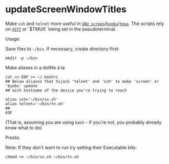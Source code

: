 updateScreenWindowTitles
=========

Make `ssh` and `telnet` more useful in [`GNU screen`](http://www.gnu.org/software/screen/ "GNU Screen project home page")/[`byobu`](https://help.ubuntu.com/10.04/serverguide/byobu.html "Ubuntu documentation of byobu")/[`tmux`](http://tmux.sourceforge.net "tmux homepage"). The scripts rely on [`$STY`](http://www.gnu.org/software/screen/manual/html_node/Environment.html "$STY environment variable") or `$TMUX` being set in the pseudoterminal.

Usage:

Save files to `~/bin`. If necessary, create directory first:

    mkdir -p ~/bin

Make aliases in a dotfile á la

    cat << EOF >> ~/.bashrc
    ## Below aliases that hijack 'telnet' and 'ssh' to make 'screen' or 'byobu' update
    ## with hostname of the device you're trying to reach

    alias ssh='~/bin/ss.sh'
    alias telnet='~/bin/tn.sh'
    ##
    EOF

(That is, assuming you are using `bash` - if you're not, you probably already know what to do)

Presto.

Note: If they don't want to run try setting their Executable bits:

    chmod +x ~/bin/ss.sh ~/bin/tn.sh
